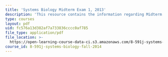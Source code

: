 ```yaml
---
title: 'Systems Biology Midterm Exam 1, 2013'
description: 'This resource contains the information regarding Midterm Exam 1, 2013.'
type: courses
layout: pdf
uid: fc576a13d382af7a733836cccc0af785
file_type: application/pdf
file_location: >-
  https://open-learning-course-data-ci.s3.amazonaws.com/8-591j-systems-biology-fall-2014/fc576a13d382af7a733836cccc0af785_MIT8_591JF14_Exam1_2013.pdf
course_id: 8-591j-systems-biology-fall-2014
---
```

